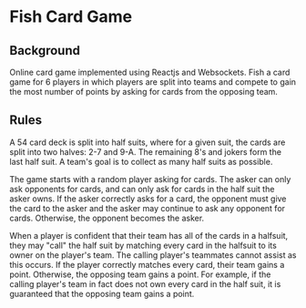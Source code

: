# Fish Card Game
## Background
Online card game implemented using Reactjs and Websockets. Fish a card game for 6 players in which players are split into teams and compete to gain the most number of points by asking for cards from the opposing team.
## Rules
A 54 card deck is split into half suits, where for a given suit, the cards are split into two halves: 2-7 and 9-A. The remaining 8's and jokers form the last half suit. A team's goal is to collect as many half suits as possible.

The game starts with a random player asking for cards. The asker can only ask opponents for cards, and can only ask for cards in the half suit the asker owns. If the asker correctly asks for a card, the opponent must give the card to the asker and the asker may continue to ask any opponent for cards. Otherwise, the opponent becomes the asker. 

When a player is confident that their team has all of the cards in a halfsuit, they may "call" the half suit by matching every card in the halfsuit to its owner on the player's team. The calling player's teammates cannot assist as this occurs. If the player correctly matches every card, their team gains a point. Otherwise, the opposing team gains a point. For example, if the calling player's team in fact does not own every card in the half suit, it is guaranteed that the opposing team gains a point.